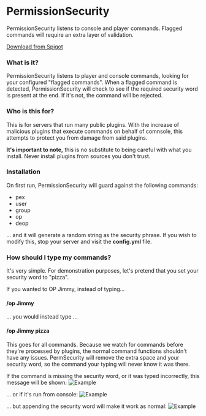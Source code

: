 # PermissionSecurity
PermissionSecurity listens to console and player commands. Flagged commands will require an extra layer of validation.

[Download from Spigot](https://www.spigotmc.org/resources/permissionsecurity.20815/)

### What is it?
PermissionSecurity listens to player and console commands, looking for your configured "flagged commands". When a flagged command is detected, PermissionSecurity will check to see if the required security word is present at the end. If it's not, the command will be rejected.

### Who is this for?
This is for servers that run many public plugins. With the increase of malicious plugins that execute commands on behalf of comnsole, this attempts to protect you from damage from said plugins.

**It's important to note,** this is no substitute to being careful with what you install. Never install plugins from sources you don't trust.

### Installation
On first run, PermissionSecurity will guard against the following commands:
* pex
* user
* group
* op
* deop

... and it will generate a random string as the security phrase. If you wish to modify this, stop your server and visit the **config.yml** file.

### How should I type my commands?
It's very simple. For demonstration purposes, let's pretend that you set your security word to "pizza".

If you wanted to OP Jimmy, instead of typing...

#### /op Jimmy

... you would instead type ...

#### /op Jimmy pizza

This goes for all commands. Because we watch for commands before they're processed by plugins, the normal command functions shouldn't have any issues. PermSecurity will remove the extra space and your security word, so the command your typing will never know it was there.

If the command is missing the security word, or it was typed incorrectly, this message will be shown:
![Example](https://s3.amazonaws.com/f.cl.ly/items/351O07171I3d3I1i4411/Screen%20Shot%202016-03-28%20at%202.12.38%20AM.png?v=99c86ae7)

... or if it's run from console:
![Example](https://s3.amazonaws.com/f.cl.ly/items/182A0v023T0y052S0a37/Screen%20Shot%202016-03-28%20at%202.13.23%20AM.png?v=fc672854)

... but appending the security word will make it work as normal:
![Example](https://s3.amazonaws.com/f.cl.ly/items/1Z2h020f1Z0r3K2g2t0I/Screen%20Shot%202016-03-28%20at%202.27.15%20AM.png?v=d794141b)
